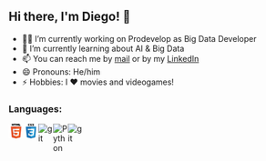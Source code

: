 ## Hi there, I'm Diego! 👋

- 👨‍💻 I’m currently working on Prodevelop as Big Data Developer
- 🌱 I’m currently learning about AI & Big Data
- 📫 You can reach me by <a href="mailto:elcorreoquequieres@correo.com">mail</a> or by my <a href="https://www.linkedin.com/in/ddelcano/">LinkedIn</a>
- 😄 Pronouns: He/him
- ⚡ Hobbies: I ❤ movies and videogames!

### Languages:

<a href="https://www.w3.org/html/" target="_blank"><img align="left" alt="HTML5" width="26px" src="https://raw.githubusercontent.com/github/explore/80688e429a7d4ef2fca1e82350fe8e3517d3494d/topics/html/html.png" /></a>
<a href="https://www.w3schools.com/css/" target="_blank"><img align="left" alt="CSS3" width="26px" src="https://raw.githubusercontent.com/github/explore/80688e429a7d4ef2fca1e82350fe8e3517d3494d/topics/css/css.png" /></a>
<a href="https://www.w3schools.com/js/" target="_blank"> <img align="left" alt="git" width="26px" src="https://www.vectorlogo.zone/logos/javascript/javascript-icon.svg"/> </a>
<a href="https://www.python.org" target="_blank"> <img align="left" alt="Python" width="26px" src="https://www.vectorlogo.zone/logos/python/python-icon.svg"/> </a>
<a href="https://git-scm.com/" target="_blank"> <img align="left" alt="git" width="26px" src="https://www.vectorlogo.zone/logos/git-scm/git-scm-icon.svg"/> </a>
